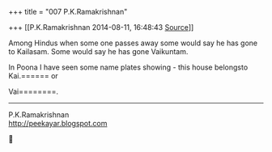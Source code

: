 +++
title = "007 P.K.Ramakrishnan"

+++
[[P.K.Ramakrishnan	2014-08-11, 16:48:43 [Source](https://groups.google.com/g/samskrita/c/I7s-HT-n1fc)]]



Among Hindus when some one passes away some would say he has gone to Kailasam. Some would say he has gone Vaikuntam.

  

In Poona I have seen some name plates showing - this house belongsto Kai.====== or

Vai========. 



-----------------------------------  
P.K.Ramakrishnan  
<http://peekayar.blogspot.com>



